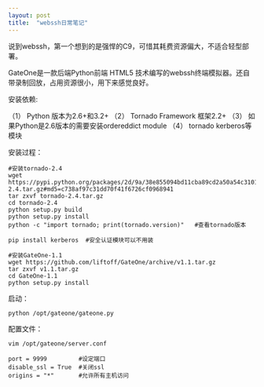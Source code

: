 ```yaml
---
layout: post
title:  "webssh日常笔记"
---
```


说到webssh，第一个想到的是强悍的C9，可惜其耗费资源偏大，不适合轻型部署。

GateOne是一款后端Python前端 HTML5 技术编写的webssh终端模拟器。还自带录制回放，占用资源很小，用下来感觉良好。

安装依赖:

（1） Python 版本为2.6+和3.2+ 
（2） Tornado Framework 框架2.2+ 
（3） 如果Python是2.6版本的需要安装ordereddict module 
（4） tornado kerberos等模块

安装过程：

	#安装tornado-2.4
	wget https://pypi.python.org/packages/2d/9a/38e855094bd11cba89cd2a50a54c31019ef4a45785fe12be6aa9a7c633de/tornado-2.4.tar.gz#md5=c738af97c31dd70f41f6726cf0968941
	tar zxvf tornado-2.4.tar.gz
	cd tornado-2.4
	python setup.py build
	python setup.py install
	python -c "import tornado; print(tornado.version)"   #查看tornado版本
	
	pip install kerberos  #安全认证模块可以不用装

	#安装GateOne-1.1
	wget https://github.com/liftoff/GateOne/archive/v1.1.tar.gz
	tar zxvf v1.1.tar.gz
	cd GateOne-1.1
	python setup.py install

启动：

	python /opt/gateone/gateone.py

配置文件：

	vim /opt/gateone/server.conf

	port = 9999         #设定端口
	disable_ssl = True  #关闭ssl
	origins = "*"       #允许所有主机访问